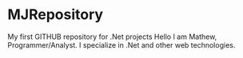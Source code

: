 MJRepository
============

My first GITHUB repository for .Net projects
Hello I am Mathew, Programmer/Analyst. I specialize in .Net and other web technologies.
